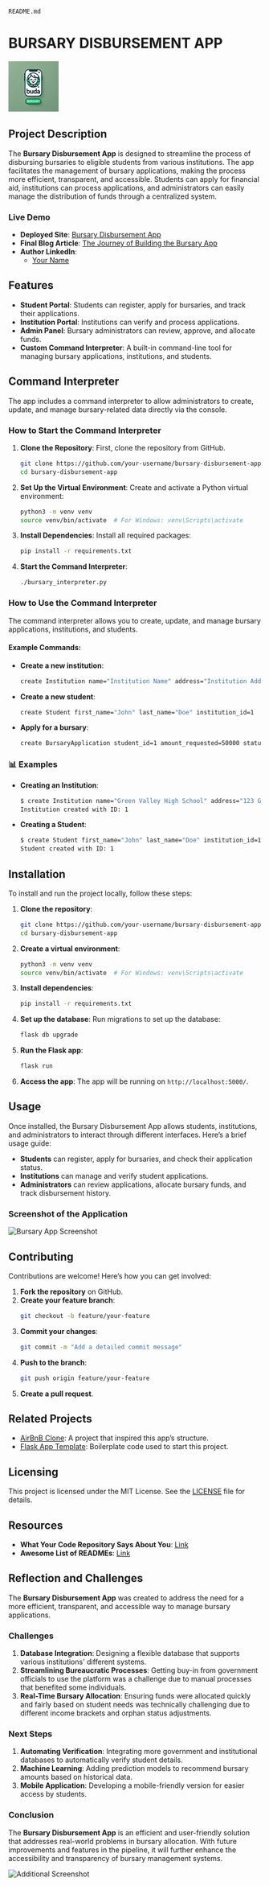  `README.md`

# BURSARY DISBURSEMENT APP

![BUDA Logo](./web_static/images/BUDA_logo.png)

## Project Description

The **Bursary Disbursement App** is designed to streamline the process of disbursing bursaries to eligible students from various institutions. The app facilitates the management of bursary applications, making the process more efficient, transparent, and accessible. Students can apply for financial aid, institutions can process applications, and administrators can easily manage the distribution of funds through a centralized system.

### Live Demo
- **Deployed Site**: [Bursary Disbursement App](https://your-deployed-site-link.com)
- **Final Blog Article**: [The Journey of Building the Bursary App](https://your-blog-link.com)
- **Author LinkedIn**: 
    - [Your Name](https://www.linkedin.com/in/engineerphil/)

## Features
- **Student Portal**: Students can register, apply for bursaries, and track their applications.
- **Institution Portal**: Institutions can verify and process applications.
- **Admin Panel**: Bursary administrators can review, approve, and allocate funds.
- **Custom Command Interpreter**: A built-in command-line tool for managing bursary applications, institutions, and students.

## Command Interpreter

The app includes a command interpreter to allow administrators to create, update, and manage bursary-related data directly via the console.

### How to Start the Command Interpreter

1. **Clone the Repository**: First, clone the repository from GitHub.
   ```bash
   git clone https://github.com/your-username/bursary-disbursement-app.git
   cd bursary-disbursement-app
   ```

2. **Set Up the Virtual Environment**:
   Create and activate a Python virtual environment:
   ```bash
   python3 -m venv venv
   source venv/bin/activate  # For Windows: venv\Scripts\activate
   ```

3. **Install Dependencies**:
   Install all required packages:
   ```bash
   pip install -r requirements.txt
   ```

4. **Start the Command Interpreter**:
   ```bash
   ./bursary_interpreter.py
   ```

### How to Use the Command Interpreter

The command interpreter allows you to create, update, and manage bursary applications, institutions, and students.

#### Example Commands:

- **Create a new institution**:
   ```bash
   create Institution name="Institution Name" address="Institution Address" contact="Contact Info"
   ```

- **Create a new student**:
   ```bash
   create Student first_name="John" last_name="Doe" institution_id=1
   ```

- **Apply for a bursary**:
   ```bash
   create BursaryApplication student_id=1 amount_requested=50000 status="Pending"
   ```

### 📊 Examples
- **Creating an Institution**:
   ```bash
   $ create Institution name="Green Valley High School" address="123 Green Valley Road" contact="0712345678"
   Institution created with ID: 1
   ```

- **Creating a Student**:
   ```bash
   $ create Student first_name="John" last_name="Doe" institution_id=1
   Student created with ID: 1
   ```

## Installation

To install and run the project locally, follow these steps:

1. **Clone the repository**:
   ```bash
   git clone https://github.com/your-username/bursary-disbursement-app.git
   cd bursary-disbursement-app
   ```

2. **Create a virtual environment**:
   ```bash
   python3 -m venv venv
   source venv/bin/activate  # For Windows: venv\Scripts\activate
   ```

3. **Install dependencies**:
   ```bash
   pip install -r requirements.txt
   ```

4. **Set up the database**:
   Run migrations to set up the database:
   ```bash
   flask db upgrade
   ```

5. **Run the Flask app**:
   ```bash
   flask run
   ```

6. **Access the app**:
   The app will be running on `http://localhost:5000/`.

## Usage

Once installed, the Bursary Disbursement App allows students, institutions, and administrators to interact through different interfaces. Here’s a brief usage guide:

- **Students** can register, apply for bursaries, and check their application status.
- **Institutions** can manage and verify student applications.
- **Administrators** can review applications, allocate bursary funds, and track disbursement history.

### Screenshot of the Application

![Bursary App Screenshot](./images/screenshot.png)

## Contributing

Contributions are welcome! Here’s how you can get involved:

1. **Fork the repository** on GitHub.
2. **Create your feature branch**: 
   ```bash
   git checkout -b feature/your-feature
   ```
3. **Commit your changes**: 
   ```bash
   git commit -m "Add a detailed commit message"
   ```
4. **Push to the branch**: 
   ```bash
   git push origin feature/your-feature
   ```
5. **Create a pull request**.

## Related Projects

- [AirBnB Clone](https://github.com/yourusername/AirBnB_clone): A project that inspired this app’s structure.
- [Flask App Template](https://github.com/yourusername/Flask_Template): Boilerplate code used to start this project.

## Licensing

This project is licensed under the MIT License. See the [LICENSE](./LICENSE) file for details.

## Resources

- **What Your Code Repository Says About You**: [Link](https://example.com)
- **Awesome List of READMEs**: [Link](https://example.com)

## Reflection and Challenges

The **Bursary Disbursement App** was created to address the need for a more efficient, transparent, and accessible way to manage bursary applications. 

### Challenges
1. **Database Integration**: Designing a flexible database that supports various institutions' different systems.
2. **Streamlining Bureaucratic Processes**: Getting buy-in from government officials to use the platform was a challenge due to manual processes that benefited some individuals.
3. **Real-Time Bursary Allocation**: Ensuring funds were allocated quickly and fairly based on student needs was technically challenging due to different income brackets and orphan status adjustments.

### Next Steps
1. **Automating Verification**: Integrating more government and institutional databases to automatically verify student details.
2. **Machine Learning**: Adding prediction models to recommend bursary amounts based on historical data.
3. **Mobile Application**: Developing a mobile-friendly version for easier access by students.

### Conclusion

The **Bursary Disbursement App** is an efficient and user-friendly solution that addresses real-world problems in bursary allocation. With future improvements and features in the pipeline, it will further enhance the accessibility and transparency of bursary management systems.

![Additional Screenshot](./images/additional-screenshot.png)
```

